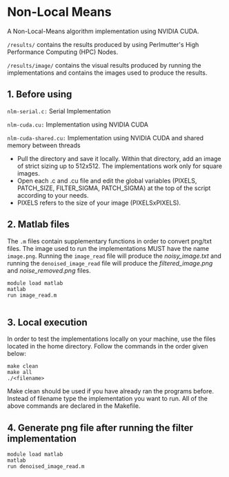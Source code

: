 # Non-Local Means

A Non-Local-Means algorithm implementation using NVIDIA CUDA.

`/results/` contains the results produced by using Perlmutter's High Performance Computing (HPC) Nodes.

`/results/image/` contains the visual results produced by running the implementations and  contains the images used to produce the results.

## 1. Before using
`nlm-serial.c:` Serial Implementation

`nlm-cuda.cu:` Implementation using NVIDIA CUDA

`nlm-cuda-shared.cu:` Implementation using NVIDIA CUDA and shared memory between threads

* Pull the directory and save it locally. Within that directory, add an image of strict sizing up to 512x512. The implementations work only for square images. 
* Open each .c and .cu file and edit the global variables (PIXELS, PATCH_SIZE, FILTER_SIGMA, PATCH_SIGMA) at the top of the script according to your needs. 
* PIXELS refers to the size of your image (PIXELSxPIXELS).

## 2. Matlab files
The `.m` files contain supplementary functions in order to convert png/txt files. The image used to run the implementations MUST have the name `image.png`. Running the `image_read` file will produce the *noisy_image.txt* and running the `denoised_image_read` file will produce the *filtered_image.png* and *noise_removed.png* files.

```
module load matlab
matlab
run image_read.m


```

## 3. Local execution
In order to test the implementations locally on your machine, use the files located in the home directory. Follow the commands in the order given below:

```
make clean
make all
./<filename>
```

Make clean should be used if you have already ran the programs before. Instead of filename type the implementation you want to run. All of the above commands are declared in the Makefile.


## 4. Generate png file after running the filter implementation

```
module load matlab
matlab
run denoised_image_read.m


```
